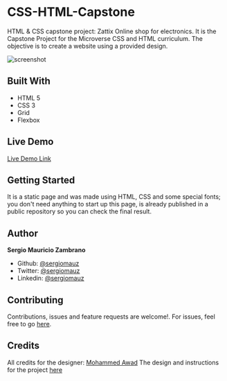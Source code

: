 # CSS-HTML-Capstone

HTML & CSS capstone project: Zattix Online shop for electronics. 
It is the Capstone Project for the Microverse CSS and HTML curriculum. The objective is to create a website using a provided design.

![screenshot](https://user-images.githubusercontent.com/36812672/75264304-3d790c00-57bd-11ea-9e77-0e11edb05c33.png)

## Built With

- HTML 5
- CSS 3
- Grid
- Flexbox

## Live Demo

[Live Demo Link](http://beta.szetapp.com/Capstone-HTML-CSS/index.html)

## Getting Started

It is a static page and was made using HTML, CSS and some special fonts; you don't need anything to start up this page, is already published in a public repository so you can check the final result.

## Author

**Sergio Mauricio Zambrano**

- Github: [@sergiomauz](https://github.com/sergiomauz)
- Twitter: [@sergiomauz](https://twitter.com/sergiomauz)
- Linkedin: [@sergiomauz](https://www.linkedin.com/in/sergiomauz)

## Contributing

Contributions, issues and feature requests are welcome!. For issues, feel free to go [here](https://github.com/sergiomauz/CSS-HTML-Capstone/issues).

## Credits

All credits for the designer: [Mohammed Awad](https://www.behance.net/M_Awad)
The design and instructions for the project [here](https://www.behance.net/gallery/24796463/ZATTIX)
